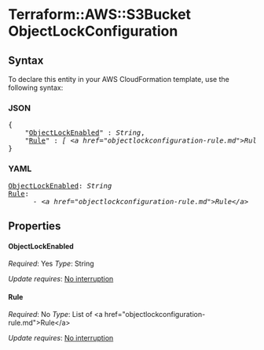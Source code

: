 # Terraform::AWS::S3Bucket ObjectLockConfiguration

## Syntax

To declare this entity in your AWS CloudFormation template, use the following syntax:

### JSON

<pre>
{
    "<a href="#objectlockenabled" title="ObjectLockEnabled">ObjectLockEnabled</a>" : <i>String</i>,
    "<a href="#rule" title="Rule">Rule</a>" : <i>[ &lt;a href=&#34;objectlockconfiguration-rule.md&#34;&gt;Rule&lt;/a&gt;, ... ]</i>
}
</pre>

### YAML

<pre>
<a href="#objectlockenabled" title="ObjectLockEnabled">ObjectLockEnabled</a>: <i>String</i>
<a href="#rule" title="Rule">Rule</a>: <i>
      - &lt;a href=&#34;objectlockconfiguration-rule.md&#34;&gt;Rule&lt;/a&gt;</i>
</pre>

## Properties

#### ObjectLockEnabled

_Required_: Yes
_Type_: String

_Update requires_: [No interruption](https://docs.aws.amazon.com/AWSCloudFormation/latest/UserGuide/using-cfn-updating-stacks-update-behaviors.html#update-no-interrupt)

#### Rule

_Required_: No
_Type_: List of &lt;a href=&#34;objectlockconfiguration-rule.md&#34;&gt;Rule&lt;/a&gt;

_Update requires_: [No interruption](https://docs.aws.amazon.com/AWSCloudFormation/latest/UserGuide/using-cfn-updating-stacks-update-behaviors.html#update-no-interrupt)


